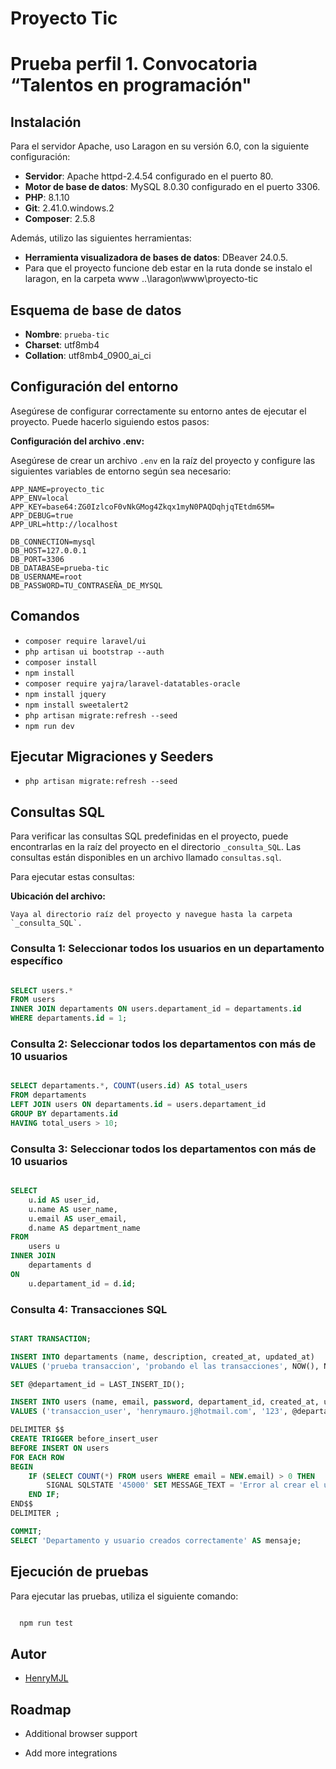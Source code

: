 # Proyecto Tic

# Prueba perfil 1. Convocatoria “Talentos en programación"

## Instalación

Para el servidor Apache, uso Laragon en su versión 6.0, con la siguiente configuración:

-   **Servidor**: Apache httpd-2.4.54 configurado en el puerto 80.
-   **Motor de base de datos**: MySQL 8.0.30 configurado en el puerto 3306.
-   **PHP**: 8.1.10
-   **Git**: 2.41.0.windows.2
-   **Composer**: 2.5.8

Además, utilizo las siguientes herramientas:

-   **Herramienta visualizadora de bases de datos**: DBeaver 24.0.5.
-   Para que el proyecto funcione deb estar en la ruta donde se instalo el laragon, en la carpeta www
    ..\laragon\www\proyecto-tic

## Esquema de base de datos

-   **Nombre**: `prueba-tic`
-   **Charset**: utf8mb4
-   **Collation**: utf8mb4_0900_ai_ci

## Configuración del entorno

Asegúrese de configurar correctamente su entorno antes de ejecutar el proyecto. Puede hacerlo siguiendo estos pasos:

**Configuración del archivo .env:**

Asegúrese de crear un archivo `.env` en la raíz del proyecto y configure las siguientes variables de entorno según sea necesario:

```plaintext
APP_NAME=proyecto_tic
APP_ENV=local
APP_KEY=base64:ZG0IzlcoF0vNkGMog4Zkqx1myN0PAQDqhjqTEtdm65M=
APP_DEBUG=true
APP_URL=http://localhost

DB_CONNECTION=mysql
DB_HOST=127.0.0.1
DB_PORT=3306
DB_DATABASE=prueba-tic
DB_USERNAME=root
DB_PASSWORD=TU_CONTRASEÑA_DE_MYSQL
```

## Comandos

-   `composer require laravel/ui`
-   `php artisan ui bootstrap --auth`
-   `composer install`
-   `npm install`
-   `composer require yajra/laravel-datatables-oracle`
-   `npm install jquery`
-   `npm install sweetalert2`
-   `php artisan migrate:refresh --seed`
-   `npm run dev`


## Ejecutar Migraciones y Seeders

-   `php artisan migrate:refresh --seed`

## Consultas SQL

Para verificar las consultas SQL predefinidas en el proyecto, puede encontrarlas en la raíz del proyecto en el directorio `_consulta_SQL`. Las consultas están disponibles en un archivo llamado `consultas.sql`.

Para ejecutar estas consultas:

**Ubicación del archivo:**

    Vaya al directorio raíz del proyecto y navegue hasta la carpeta `_consulta_SQL`.

### Consulta 1: Seleccionar todos los usuarios en un departamento específico

```sql

SELECT users.*
FROM users
INNER JOIN departaments ON users.departament_id = departaments.id
WHERE departaments.id = 1;

```

### Consulta 2: Seleccionar todos los departamentos con más de 10 usuarios

```sql

SELECT departaments.*, COUNT(users.id) AS total_users
FROM departaments
LEFT JOIN users ON departaments.id = users.departament_id
GROUP BY departaments.id
HAVING total_users > 10;

```

### Consulta 3: Seleccionar todos los departamentos con más de 10 usuarios

```sql

SELECT
    u.id AS user_id,
    u.name AS user_name,
    u.email AS user_email,
    d.name AS department_name
FROM
    users u
INNER JOIN
    departaments d
ON
    u.departament_id = d.id;

```

### Consulta 4: Transacciones SQL

```sql

START TRANSACTION;

INSERT INTO departaments (name, description, created_at, updated_at)
VALUES ('prueba transaccion', 'probando el las transacciones', NOW(), NOW());

SET @departament_id = LAST_INSERT_ID();

INSERT INTO users (name, email, password, departament_id, created_at, updated_at)
VALUES ('transaccion_user', 'henrymauro.j@hotmail.com', '123', @departament_id, NOW(), NOW());

DELIMITER $$
CREATE TRIGGER before_insert_user
BEFORE INSERT ON users
FOR EACH ROW
BEGIN
    IF (SELECT COUNT(*) FROM users WHERE email = NEW.email) > 0 THEN
        SIGNAL SQLSTATE '45000' SET MESSAGE_TEXT = 'Error al crear el usuario: El correo electrónico ya está en uso';
    END IF;
END$$
DELIMITER ;

COMMIT;
SELECT 'Departamento y usuario creados correctamente' AS mensaje;


```

## Ejecución de pruebas

Para ejecutar las pruebas, utiliza el siguiente comando:

```bash

  npm run test

```

## Autor

-   [HenryMJL](https://github.com/HenryMJL)

## Roadmap

-   Additional browser support

-   Add more integrations
